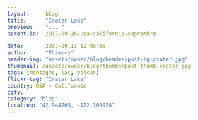 ```yaml
---
layout:     blog
title:      "Crater Lake"
preview:    "... "
parent-id:  2017-09-20-usa-californie-septembre

date:       2017-09-11 12:00:00
author:     "Thierry"
header-img: "assets/owner/blog/header/post-bg-crater.jpg"
thumbnail: /assets/owner/blog/thumbs/post-thumb-crater.jpg
tags: [montagne, lac, volcan]
flickr-tag: "Crater Lake"
country: USA - Californie
city: 
category: "blog"
location: "42.944705, -122.105928"
---
```


